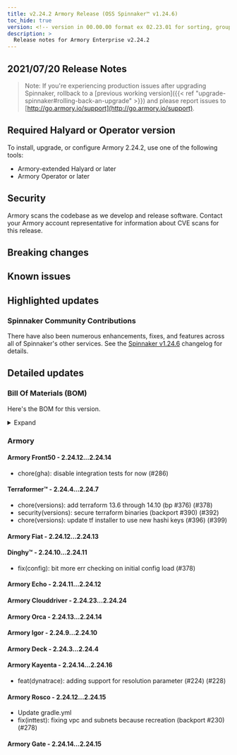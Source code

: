 ```yaml
---
title: v2.24.2 Armory Release (OSS Spinnaker™ v1.24.6)
toc_hide: true
version: <!-- version in 00.00.00 format ex 02.23.01 for sorting, grouping --> 
description: >
  Release notes for Armory Enterprise v2.24.2 
---
```


## 2021/07/20 Release Notes

> Note: If you're experiencing production issues after upgrading Spinnaker, rollback to a [previous working version]({{< ref "upgrade-spinnaker#rolling-back-an-upgrade" >}}) and please report issues to [http://go.armory.io/support](http://go.armory.io/support).
## Required Halyard or Operator version

To install, upgrade, or configure Armory 2.24.2, use one of the following tools:

- Armory-extended Halyard <PUT IN A VERSION NUMBER> or later
- Armory Operator <PUT IN A VERSION NUMBER> or later

## Security

Armory scans the codebase as we develop and release software. Contact your Armory account representative for information about CVE scans for this release.

## Breaking changes
<!-- Copy/paste from the previous version if there are recent ones. We can drop breaking changes after 3 minor versions. Add new ones from OSS and Armory. -->

## Known issues
<!-- Copy/paste known issues from the previous version if they're not fixed. Add new ones from OSS and Armory. If there aren't any issues, state that so readers don't think we forgot to fill out this section. -->

## Highlighted updates

<!--
Each item category (such as UI) under here should be an h3 (###). List the following info that service owners should be able to provide:
- Major changes or new features we want to call out for Armory and OSS. Changes should be grouped under end user understandable sections. For example, instead of Deck, use UI. Instead of Fiat, use Permissions.
- Fixes to any known issues from previous versions that we have in release notes. These can all be grouped under a Fixed issues H3.
-->




###  Spinnaker Community Contributions

There have also been numerous enhancements, fixes, and features across all of Spinnaker's other services. See the
[Spinnaker v1.24.6](https://www.spinnaker.io/changelogs/1.24.6-changelog/) changelog for details.

## Detailed updates

### Bill Of Materials (BOM)

Here's the BOM for this version.
<details><summary>Expand</summary>
<pre class="highlight">
<code>version: 2.24.2
timestamp: "2021-07-06 14:37:34"
services:
    clouddriver:
        commit: eed137c5
        version: 2.24.24
    deck:
        commit: 5cb89f5a
        version: 2.24.4
    dinghy:
        commit: eaa25737
        version: 2.24.11
    echo:
        commit: 44a92c44
        version: 2.24.12
    fiat:
        commit: 40f20536
        version: 2.24.13
    front50:
        commit: 33170b40
        version: 2.24.14
    gate:
        commit: 62ffcfcb
        version: 2.24.15
    igor:
        commit: f981a107
        version: 2.24.10
    kayenta:
        commit: a828efe7
        version: 2.24.16
    monitoring-daemon:
        version: 2.24.0
    monitoring-third-party:
        version: 2.24.0
    orca:
        commit: 5325cf8c
        version: 2.24.14
    rosco:
        commit: bd1646b6
        version: 2.24.15
    terraformer:
        commit: 449494d2
        version: 2.24.7
dependencies:
    redis:
        version: 2:2.8.4-2
artifactSources:
    dockerRegistry: docker.io/armory
</code>
</pre>
</details>

### Armory


#### Armory Front50 - 2.24.12...2.24.14

  - chore(gha): disable integration tests for now (#286)

#### Terraformer™ - 2.24.4...2.24.7

  - chore(versions): add terraform 13.6 through 14.10 (bp #376) (#378)
  - security(versions): secure terraform binaries (backport #390) (#392)
  - chore(versions): update tf installer to use new hashi keys (#396) (#399)

#### Armory Fiat - 2.24.12...2.24.13


#### Dinghy™ - 2.24.10...2.24.11

  - fix(config): bit more err checking on initial config load (#378)

#### Armory Echo - 2.24.11...2.24.12


#### Armory Clouddriver - 2.24.23...2.24.24


#### Armory Orca - 2.24.13...2.24.14


#### Armory Igor - 2.24.9...2.24.10


#### Armory Deck - 2.24.3...2.24.4


#### Armory Kayenta - 2.24.14...2.24.16

  - feat(dynatrace): adding support for resolution parameter (#224) (#228)

#### Armory Rosco - 2.24.12...2.24.15

  - Update gradle.yml
  - fix(inttest): fixing vpc and subnets because recreation (backport #230) (#278)

#### Armory Gate - 2.24.14...2.24.15


